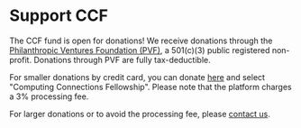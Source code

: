 # Support CCF

The CCF fund is open for donations! We receive donations through the [Philanthropic Ventures Foundation (PVF)](https://www.venturesfoundation.org/), a 501(c)(3) public registered non-profit. Donations through PVF are fully tax-deductible.

For smaller donations by credit card, you can donate [here](https://donatenow.networkforgood.org/philanthropicventuresfoundation) and select "Computing Connections Fellowship". Please note that the platform charges a 3% processing fee.

For larger donations or to avoid the processing fee, please [contact us](contact).
